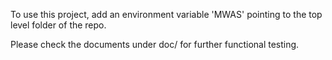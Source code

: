 To use this project, add an environment variable 'MWAS' pointing to the top level folder of the repo.

Please check the documents under doc/ for further functional testing. 